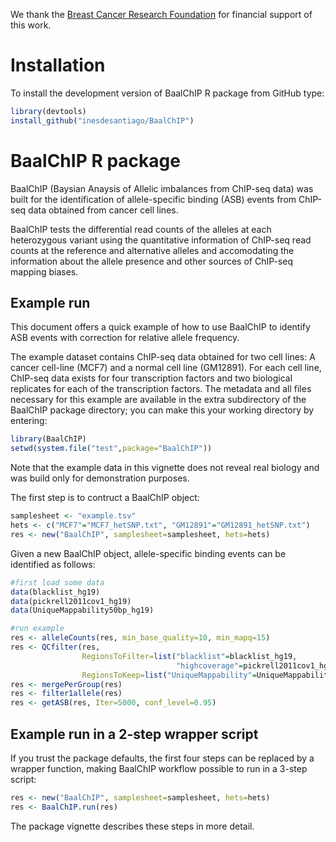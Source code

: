 We thank the [Breast Cancer Research Foundation](https://give.bcrfcure.org/checkout/donation?eid=31404&_ga=1.141086386.1225939115.1465824174) for financial support of this work.

# Installation

To install the development version of BaalChIP R package from GitHub type:

```r
library(devtools)
install_github("inesdesantiago/BaalChIP")
```

# BaalChIP R package

BaalChIP (Baysian Anaysis of Allelic imbalances from ChIP-seq data) was built for the identification of allele-specific binding (ASB) events from ChIP-seq data obtained from cancer cell lines.

BaalChIP tests the differential read counts of the alleles at each heterozygous variant using the quantitative information of ChIP-seq read counts at the reference and alternative alleles and accomodating the information about the allele presence and other sources of ChIP-seq mapping biases.

## Example run
This document offers a quick example of how to use BaalChIP to identify ASB events with correction for relative allele frequency.

The example dataset contains ChIP-seq data obtained for two cell lines: A cancer cell-line (MCF7) and a normal cell line (GM12891). For each cell line, ChIP-seq data exists for four transcription factors and two biological replicates for each of the transcription factors.
The metadata and all files necessary for this example are available in the extra subdirectory of the BaalChIP package directory; you can make this your working directory by entering:

```r
library(BaalChIP)
setwd(system.file("test",package="BaalChIP"))
```
Note that the example data in this vignette does not reveal real biology and was build only for demonstration purposes. 

The first step is to contruct a BaalChIP object:

```r
samplesheet <- "example.tsv"
hets <- c("MCF7"="MCF7_hetSNP.txt", "GM12891"="GM12891_hetSNP.txt")
res <- new("BaalChIP", samplesheet=samplesheet, hets=hets)
```
Given a new BaalChIP object, allele-specific binding events can be identified as follows:

```r
#first load some data
data(blacklist_hg19)
data(pickrell2011cov1_hg19)
data(UniqueMappability50bp_hg19)

#run example
res <- alleleCounts(res, min_base_quality=10, min_mapq=15)
res <- QCfilter(res,
                RegionsToFilter=list("blacklist"=blacklist_hg19,
                                     "highcoverage"=pickrell2011cov1_hg19),
                RegionsToKeep=list("UniqueMappability"=UniqueMappability50bp_hg19))
res <- mergePerGroup(res)
res <- filter1allele(res)
res <- getASB(res, Iter=5000, conf_level=0.95)
```

## Example run in a 2-step wrapper script

If you trust the package defaults, the first four steps can be replaced by a wrapper function, making BaalChIP workflow possible to run in a 3-step script:

```r
res <- new("BaalChIP", samplesheet=samplesheet, hets=hets)
res <- BaalChIP.run(res)
```

The package vignette describes these steps in more detail.
